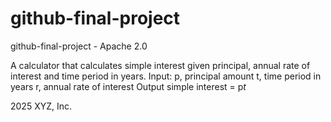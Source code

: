 # github-final-project
github-final-project - Apache 2.0

A calculator that calculates simple interest given principal, annual rate of interest and time period in years.
Input:
   p, principal amount
   t, time period in years
   r, annual rate of interest
Output
   simple interest = p*t*

   
2025 XYZ, Inc.
